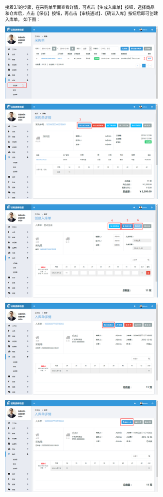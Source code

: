 接着3.1的步骤，在采购单里面查看详情，可点击【生成入库单】按钮，选择商品和仓库后，点击【保存】按钮，再点击【审核通过】、【确认入库】按钮后即可创建入库单。 如下图：

![](/assets/采购单详情.png)

![](/assets/生成入库单.png)

![](/assets/创建入库单2.png)

![](/assets/审核.png)

![](/assets/确认入库.png)

